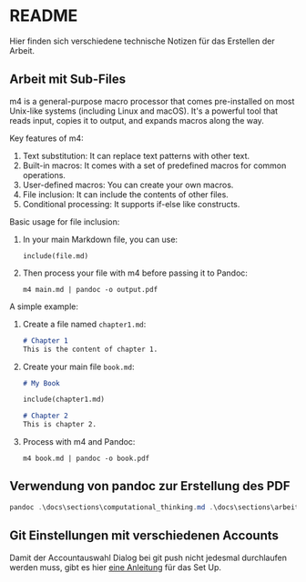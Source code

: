 # README

Hier finden sich verschiedene technische Notizen für das Erstellen der
Arbeit.

## Arbeit mit Sub-Files

m4 is a general-purpose macro processor that comes pre-installed on most
Unix-like systems (including Linux and macOS). It's a powerful tool that
reads input, copies it to output, and expands macros along the way. 

Key features of m4:

1. Text substitution: It can replace text patterns with other text.
2. Built-in macros: It comes with a set of predefined macros for common
   operations. 
3. User-defined macros: You can create your own macros.
4. File inclusion: It can include the contents of other files.
5. Conditional processing: It supports if-else like constructs.

Basic usage for file inclusion:

1. In your main Markdown file, you can use:
   ```
   include(file.md)
   ```

2. Then process your file with m4 before passing it to Pandoc:
   ```
   m4 main.md | pandoc -o output.pdf
   ```

A simple example:

1. Create a file named `chapter1.md`:
   ```markdown
   # Chapter 1
   This is the content of chapter 1.
   ```

2. Create your main file `book.md`:
   ```markdown
   # My Book
   
   include(chapter1.md)
   
   # Chapter 2
   This is chapter 2.
   ```

3. Process with m4 and Pandoc:
   ```
   m4 book.md | pandoc -o book.pdf
   ```

## Verwendung von pandoc zur Erstellung des PDF

```powershell
pandoc .\docs\sections\computational_thinking.md .\docs\sections\arbeitshypothese.md .\docs\sections\methode.md .\docs\sections\kern.md .\docs\sections\daten.md .\docs\sections\literatur.md --metadata-file='G:\Meine Ablage\Studium\impactofct\docs\header.yaml' --filter pandoc-crossref --citeproc -o docs/240725_II_fahne.pdf
```

## Git Einstellungen mit verschiedenen Accounts

Damit der Accountauswahl Dialog bei git push nicht jedesmal durchlaufen
werden muss, gibt es hier 
[eine
Anleitung](https://github.com/git-ecosystem/git-credential-manager/blob/main/docs/multiple-users.md) 
für das Set Up.
